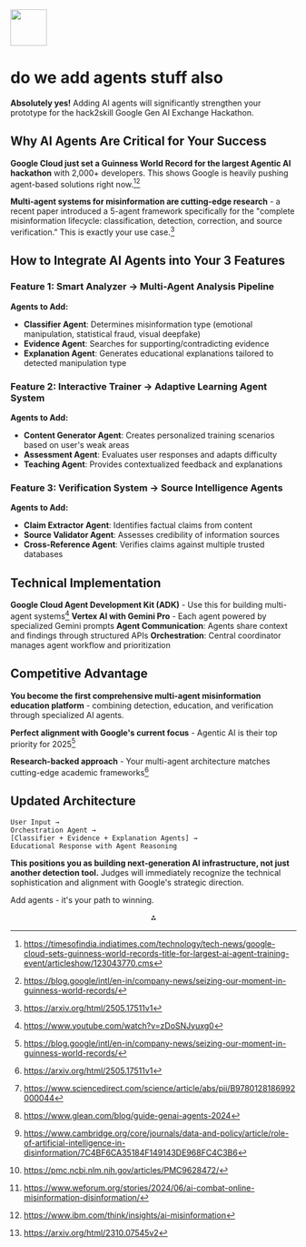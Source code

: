 <img src="https://r2cdn.perplexity.ai/pplx-full-logo-primary-dark%402x.png" style="height:64px;margin-right:32px"/>

# do we add agents stuff also

**Absolutely yes!** Adding AI agents will significantly strengthen your prototype for the hack2skill Google Gen AI Exchange Hackathon.

## Why AI Agents Are Critical for Your Success

**Google Cloud just set a Guinness World Record for the largest Agentic AI hackathon** with 2,000+ developers. This shows Google is heavily pushing agent-based solutions right now.[^1][^2]

**Multi-agent systems for misinformation are cutting-edge research** - a recent paper introduced a 5-agent framework specifically for the "complete misinformation lifecycle: classification, detection, correction, and source verification." This is exactly your use case.[^3]

## How to Integrate AI Agents into Your 3 Features

### **Feature 1: Smart Analyzer → Multi-Agent Analysis Pipeline**

**Agents to Add:**

- **Classifier Agent**: Determines misinformation type (emotional manipulation, statistical fraud, visual deepfake)
- **Evidence Agent**: Searches for supporting/contradicting evidence
- **Explanation Agent**: Generates educational explanations tailored to detected manipulation type


### **Feature 2: Interactive Trainer → Adaptive Learning Agent System**

**Agents to Add:**

- **Content Generator Agent**: Creates personalized training scenarios based on user's weak areas
- **Assessment Agent**: Evaluates user responses and adapts difficulty
- **Teaching Agent**: Provides contextualized feedback and explanations


### **Feature 3: Verification System → Source Intelligence Agents**

**Agents to Add:**

- **Claim Extractor Agent**: Identifies factual claims from content
- **Source Validator Agent**: Assesses credibility of information sources
- **Cross-Reference Agent**: Verifies claims against multiple trusted databases


## Technical Implementation

**Google Cloud Agent Development Kit (ADK)** - Use this for building multi-agent systems[^4]
**Vertex AI with Gemini Pro** - Each agent powered by specialized Gemini prompts
**Agent Communication**: Agents share context and findings through structured APIs
**Orchestration**: Central coordinator manages agent workflow and prioritization

## Competitive Advantage

**You become the first comprehensive multi-agent misinformation education platform** - combining detection, education, and verification through specialized AI agents.

**Perfect alignment with Google's current focus** - Agentic AI is their top priority for 2025[^2]

**Research-backed approach** - Your multi-agent architecture matches cutting-edge academic frameworks[^3]

## Updated Architecture

```
User Input → 
Orchestration Agent → 
[Classifier + Evidence + Explanation Agents] → 
Educational Response with Agent Reasoning
```

**This positions you as building next-generation AI infrastructure, not just another detection tool.** Judges will immediately recognize the technical sophistication and alignment with Google's strategic direction.

Add agents - it's your path to winning.
<span style="display:none">[^10][^11][^5][^6][^7][^8][^9]</span>

<div style="text-align: center">⁂</div>

[^1]: https://timesofindia.indiatimes.com/technology/tech-news/google-cloud-sets-guinness-world-records-title-for-largest-ai-agent-training-event/articleshow/123043770.cms

[^2]: https://blog.google/intl/en-in/company-news/seizing-our-moment-in-guinness-world-records/

[^3]: https://arxiv.org/html/2505.17511v1

[^4]: https://www.youtube.com/watch?v=zDoSNJyuxg0

[^5]: https://www.cambridge.org/core/journals/data-and-policy/article/role-of-artificial-intelligence-in-disinformation/7C4BF6CA35184F149143DE968FC4C3B6

[^6]: https://pmc.ncbi.nlm.nih.gov/articles/PMC9628472/

[^7]: https://www.weforum.org/stories/2024/06/ai-combat-online-misinformation-disinformation/

[^8]: https://www.ibm.com/think/insights/ai-misinformation

[^9]: https://arxiv.org/html/2310.07545v2

[^10]: https://www.sciencedirect.com/science/article/abs/pii/B9780128186992000044

[^11]: https://www.glean.com/blog/guide-genai-agents-2024

